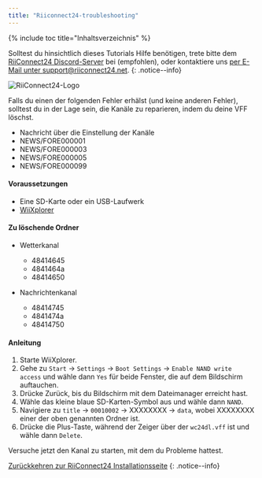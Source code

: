 ```yaml
---
title: "Riiconnect24-troubleshooting"
---
```


{% include toc title="Inhaltsverzeichnis" %}

Solltest du hinsichtlich dieses Tutorials Hilfe benötigen, trete bitte dem [RiiConnect24 Discord-Server](https://discord.gg/b4Y7jfD) bei (empfohlen), oder kontaktiere uns [per E-Mail unter support@riiconnect24.net](mailto:support@riiconnect24.net).
{: .notice--info}

![RiiConnect24-Logo](/images/WiiRC24Logo.jpg)

Falls du einen der folgenden Fehler erhälst (und keine anderen Fehler), solltest du in der Lage sein, die Kanäle zu reparieren, indem du deine VFF löschst.

+ Nachricht über die Einstellung der Kanäle
+ NEWS/FORE000001
+ NEWS/FORE000003
+ NEWS/FORE000005
+ NEWS/FORE000099

#### Voraussetzungen
* Eine SD-Karte oder ein USB-Laufwerk
* [WiiXplorer](https://sourceforge.net/projects/wiixplorer/files/latest/download)

#### Zu löschende Ordner

+ Wetterkanal
  + 48414645
  + 4841464a
  + 48414650

+ Nachrichtenkanal
  + 48414745
  + 4841474a
  + 48414750

#### Anleitung

1. Starte WiiXplorer.
2. Gehe zu `Start` -> `Settings` -> `Boot Settings` -> `Enable NAND write access` und wähle dann `Yes` für beide Fenster, die auf dem Bildschirm auftauchen.
3. Drücke Zurück, bis du Bildschirm mit dem Dateimanager erreicht hast.
4. Wähle das kleine blaue SD-Karten-Symbol aus und wähle dann `NAND`.
5. Navigiere zu `title` -> `00010002` -> XXXXXXXX -> `data`, wobei XXXXXXXX einer der oben genannten Ordner ist.
6. Drücke die Plus-Taste, während der Zeiger über der `wc24dl.vff` ist und wähle dann `Delete`.

Versuche jetzt den Kanal zu starten, mit dem du Probleme hattest.

[Zurückkehren zur RiiConnect24 Installationsseite](riiconnect24)
{: .notice--info}
